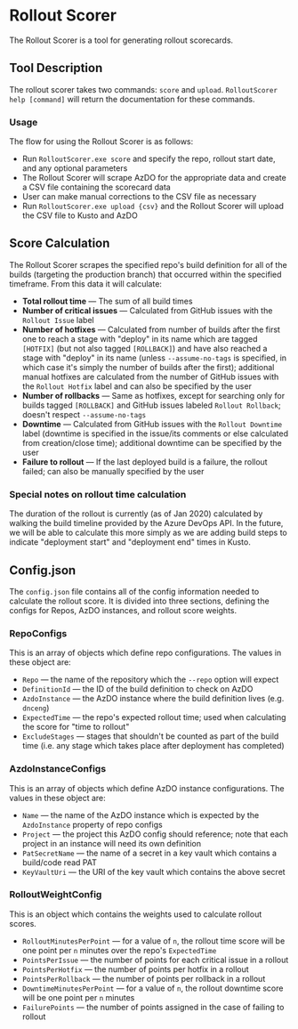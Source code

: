 # Rollout Scorer

The Rollout Scorer is a tool for generating rollout scorecards.

## Tool Description
The rollout scorer takes two commands: `score` and `upload`. `RolloutScorer help [command]` will return the documentation for these commands.

### Usage

The flow for using the Rollout Scorer is as follows:
* Run `RolloutScorer.exe score` and specify the repo, rollout start date, and any optional parameters
* The Rollout Scorer will scrape AzDO for the appropriate data and create a CSV file containing the scorecard data
* User can make manual corrections to the CSV file as necessary
* Run `RolloutScorer.exe upload {csv}` and the Rollout Scorer will upload the CSV file to Kusto and AzDO

## Score Calculation
The Rollout Scorer scrapes the specified repo's build definition for all of the builds (targeting the production branch) that occurred within the specified timeframe. From this data it will calculate:

* **Total rollout time** &mdash; The sum of all build times
* **Number of critical issues** &mdash; Calculated from GitHub issues with the `Rollout Issue` label
* **Number of hotfixes** &mdash; Calculated from number of builds after the first one to reach a stage with "deploy" in its name which are tagged `[HOTFIX]` (but not also tagged `[ROLLBACK]`) and have also reached a stage with "deploy" in its name (unless `--assume-no-tags` is specified, in which case it's simply the number of builds after the first); additional manual hotfixes are calculated from the number of GitHub issues with the `Rollout Hotfix` label and can also be specified by the user
* **Number of rollbacks** &mdash; Same as hotfixes, except for searching only for builds tagged `[ROLLBACK]` and GitHub issues labeled `Rollout Rollback`; doesn't respect `--assume-no-tags`
* **Downtime** &mdash; Calculated from GitHub issues with the `Rollout Downtime` label (downtime is specified in the issue/its comments or else calculated from creation/close time); additional downtime can be specified by the user
* **Failure to rollout** &mdash; If the last deployed build is a failure, the rollout failed; can also be manually specified by the user 

### Special notes on rollout time calculation
The duration of the rollout is currently (as of Jan 2020) calculated by walking the build timeline provided by the Azure DevOps API. In the future, we will be able to calculate this more simply as we are adding build steps to indicate "deployment start" and "deployment end" times in Kusto.

## Config.json

The `config.json` file contains all of the config information needed to calculate the rollout score. It is divided into three sections, defining the configs for Repos, AzDO instances, and rollout score weights.

### RepoConfigs
This is an array of objects which define repo configurations. The values in these object are:

* `Repo` &mdash; the name of the repository which the `--repo` option will expect
* `DefinitionId` &mdash; the ID of the build definition to check on AzDO
* `AzdoInstance` &mdash; the AzDO instance where the build definition lives (e.g. `dnceng`)
* `ExpectedTime` &mdash; the repo's expected rollout time; used when calculating the score for "time to rollout"
* `ExcludeStages` &mdash; stages that shouldn't be counted as part of the build time (i.e. any stage which takes place after deployment has completed)

### AzdoInstanceConfigs
This is an array of objects which define AzDO instance configurations. The values in these object are:

* `Name` &mdash; the name of the AzDO instance which is expected by the `AzdoInstance` property of repo configs
* `Project` &mdash; the project this AzDO config should reference; note that each project in an instance will need its own definition
* `PatSecretName` &mdash; the name of a secret in a key vault which contains a build/code read PAT
* `KeyVaultUri` &mdash; the URI of the key vault which contains the above secret

### RolloutWeightConfig
This is an object which contains the weights used to calculate rollout scores.

* `RolloutMinutesPerPoint` &mdash; for a value of `n`, the rollout time score will be one point per `n` minutes over the repo's `ExpectedTime`
* `PointsPerIssue` &mdash; the number of points for each critical issue in a rollout
* `PointsPerHotfix` &mdash; the number of points per hotfix in a rollout
* `PointsPerRollback` &mdash; the number of points per rollback in a rollout
* `DowntimeMinutesPerPoint` &mdash; for a value of `n`, the rollout downtime score will be one point per `n` minutes
* `FailurePoints` &mdash; the number of points assigned in the case of failing to rollout